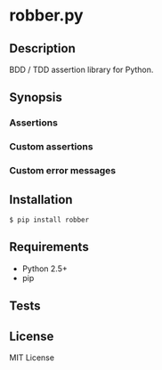 # robber.py

## Description

BDD / TDD assertion library for Python.

## Synopsis

### Assertions

### Custom assertions

### Custom error messages

## Installation

```
$ pip install robber
```

## Requirements

- Python 2.5+
- pip

## Tests

## License

MIT License

